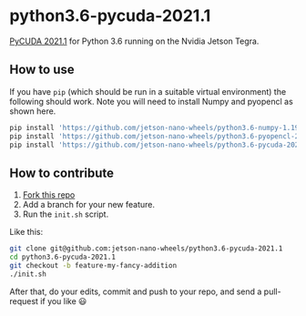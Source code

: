 # python3.6-pycuda-2021.1

[PyCUDA 2021.1](https://github.com/inducer/pycuda/tree/v2021.1) for Python 3.6 running on the Nvidia Jetson Tegra.


## How to use

If you have `pip` (which should be run in a suitable virtual environment) the following should work. Note you will need to install Numpy and pyopencl as shown here.

```sh
pip install 'https://github.com/jetson-nano-wheels/python3.6-numpy-1.19.4/releases/download/v0.0.1/numpy-1.19.4-cp36-cp36m-linux_aarch64.whl'
pip install 'https://github.com/jetson-nano-wheels/python3.6-pyopencl-2021.2.6/releases/download/v0.0.1/pyopencl-2021.2.6-cp36-cp36m-linux_aarch64.whl'
pip install 'https://github.com/jetson-nano-wheels/python3.6-pycuda-2021.1/releases/download/v0.0.1/pycuda-2021.1-cp36-cp36m-linux_aarch64.whl'
```


## How to contribute

  1. [Fork this repo](https://github.com/jetson-nano-wheels/python3.6-pycuda-2021.1/fork)
  2. Add a branch for your new feature.
  3. Run the `init.sh` script.

Like this:

```sh
git clone git@github.com:jetson-nano-wheels/python3.6-pycuda-2021.1
cd python3.6-pycuda-2021.1
git checkout -b feature-my-fancy-addition
./init.sh
```

After that, do your edits, commit and push to your repo, and send a pull-request if you like 😃
